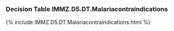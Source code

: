 ### Decision Table IMMZ.D5.DT.Malariacontraindications
{% include IMMZ.D5.DT.Malariacontraindications.html %}

